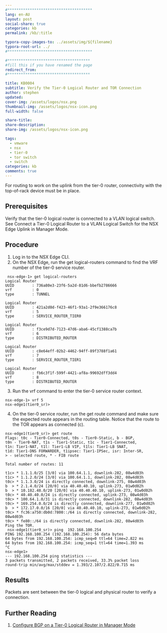 ```yaml
---
#**************************************
lang: en-AU
layout: post
social-share: true
categories: kb
permalink: /kb/:title

typora-copy-images-to: ../assets/img/${filename}
typora-root-url: ../
#**************************************

#*************************************
#fill this if you have renamed the page
redirect_from:
#*************************************

title: KB0004
subtitle: Verify the Tier-0 Logical Router and TOR Connection
author: stephen
updated:
cover-img: /assets/logos/nsx.png
thumbnail-img: /assets/logos/nsx-icon.png
full-width: false

share-title:
share-description: 
share-img: /assets/logos/nsx-icon.png

tags:
  - vmware
  - nsx
  - tier-0
  - tor switch
  - switch
categories: kb
comments: true
---
```


For routing to work on the uplink from the tier-0 router, connectivity with the top-of-rack device must be in place.

## Prerequisites

Verify that the tier-0 logical router is connected to a VLAN logical switch. See Connect a Tier-0 Logical Router to a VLAN Logical Switch for the NSX Edge Uplink in Manager Mode.

## Procedure

1. Log in to the NSX Edge CLI.
2. On the NSX Edge, run the get logical-routers command to find the VRF number of the tier-0 service router.

```terminal
 nsx-edge-1> get logical-routers
Logical Router
UUID        : 736a80e3-23f6-5a2d-81d6-bbefb2786666
vrf         : 0
type        : TUNNEL

Logical Router
UUID        : 421a2d0d-f423-46f1-93a1-2f9e366176c8
vrf         : 5
type        : SERVICE_ROUTER_TIER0

Logical Router
UUID        : f3ce9d7d-7123-47d6-aba6-45cf1388ca7b
vrf         : 6
type        : DISTRIBUTED_ROUTER

Logical Router
UUID        : c8e64eff-02b2-4462-94ff-89f3788f1a61
vrf         : 7
type        : SERVICE_ROUTER_TIER1

Logical Router
UUID        : fb6c3f1f-599f-4421-af8a-99692dff3dd4
vrf         : 8
type        : DISTRIBUTED_ROUTER
```

3. Run the vrf <number> command to enter the tier-0 service router context.

``` terminal
nsx-edge-1> vrf 5
nsx-edge1(tier0_sr)> 
```

4. On the tier-0 service router, run the get route command and make sure the expected route appears in the routing table.
   Notice that the route to the TOR appears as connected (c).

```terminal
nsx-edge1(tier0_sr)> get route
Flags: t0c - Tier0-Connected, t0s - Tier0-Static, b - BGP,
t0n - Tier0-NAT, t1s - Tier1-Static, t1c - Tier1-Connected,
t1n: Tier1-NAT, t1l: Tier1-LB VIP, t1ls: Tier1-LB SNAT,
t1d: Tier1-DNS FORWARDER, t1ipsec: Tier1-IPSec, isr: Inter-SR,
> - selected route, * - FIB route

Total number of routes: 11

t1c> * 1.1.1.0/25 [3/0] via 100.64.1.1, downlink-282, 08w4d03h
t1c> * 1.1.2.0/24 [3/0] via 100.64.1.1, downlink-282, 08w4d03h
t0c> * 1.1.3.0/24 is directly connected, downlink-275, 08w4d03h
b  > * 2.1.4.0/24 [20/0] via 40.40.40.10, uplink-273, 01w0d02h
b  > * 10.182.48.0/20 [20/0] via 40.40.40.10, uplink-273, 01w0d02h
t0c> * 40.40.40.0/24 is directly connected, uplink-273, 08w4d03h
t0c> * 100.64.1.0/31 is directly connected, downlink-282, 08w4d03h
t0c> * 169.254.0.0/24 is directly connected, downlink-277, 01w0d02h
b  > * 172.17.0.0/16 [20/0] via 40.40.40.10, uplink-273, 01w0d02h
t0c> * fc36:a750:db0d:7800::/64 is directly connected, downlink-282, 08w4d03h
t0c> * fe80::/64 is directly connected, downlink-282, 08w4d03h
Ping the TOR.
 nsx-edge1(tier0_sr)> ping	192.168.100.254
PING 192.168.100.254 (192.168.100.254): 56 data bytes
64 bytes from 192.168.100.254: icmp_seq=0 ttl=64 time=2.822 ms
64 bytes from 192.168.100.254: icmp_seq=1 ttl=64 time=1.393 ms
^C
nsx-edge1>
--- 192.168.100.254 ping statistics ---
3 packets transmitted, 2 packets received, 33.3% packet loss
round-trip min/avg/max/stddev = 1.393/2.107/2.822/0.715 ms
```

## Results

Packets are sent between the tier-0 logical and physical router to verify a connection.

## Further Reading

1. [Configure BGP on a Tier-0 Logical Router in Manager Mode](https://docs.vmware.com/en/VMware-NSX-T-Data-Center/3.1/administration/GUID-4BC07C6A-DC62-496B-A6A9-7219ACF5AC7B.html)
